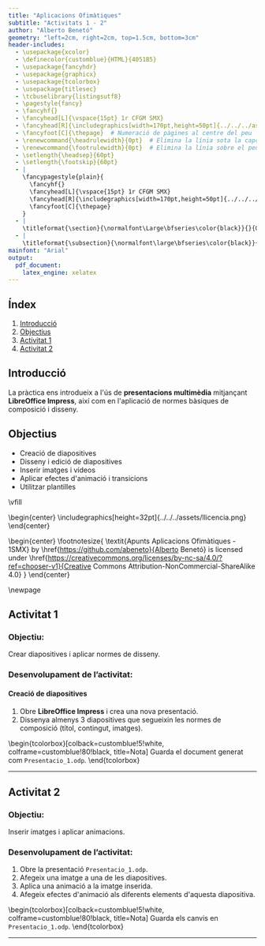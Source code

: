 ```yaml
---
title: "Aplicacions Ofimàtiques"
subtitle: "Activitats 1 - 2"
author: "Alberto Benetó"
geometry: "left=2cm, right=2cm, top=1.5cm, bottom=3cm"
header-includes:
  - \usepackage{xcolor}
  - \definecolor{customblue}{HTML}{4051B5}
  - \usepackage{fancyhdr}
  - \usepackage{graphicx}
  - \usepackage{tcolorbox}
  - \usepackage{titlesec}
  - \tcbuselibrary{listingsutf8}
  - \pagestyle{fancy}
  - \fancyhf{}
  - \fancyhead[L]{\vspace{15pt} 1r CFGM SMX}
  - \fancyhead[R]{\includegraphics[width=170pt,height=50pt]{../../../assets/fse.png}}  # Inserta el logo a la part esquerra
  - \fancyfoot[C]{\thepage}  # Numeració de pàgines al centre del peu
  - \renewcommand{\headrulewidth}{0pt}  # Elimina la línia sota la capçalera
  - \renewcommand{\footrulewidth}{0pt}  # Elimina la línia sobre el peu
  - \setlength{\headsep}{60pt}
  - \setlength{\footskip}{60pt}
  - |
    \fancypagestyle{plain}{
      \fancyhf{}
      \fancyhead[L]{\vspace{15pt} 1r CFGM SMX}
      \fancyhead[R]{\includegraphics[width=170pt,height=50pt]{../../../assets/fse.png}}
      \fancyfoot[C]{\thepage}
    }
  - |
    \titleformat{\section}{\normalfont\Large\bfseries\color{black}}{}{0em}{}
  - |
    \titleformat{\subsection}{\normalfont\large\bfseries\color{black}}{}{0em}{}
mainfont: "Arial"
output: 
  pdf_document:
    latex_engine: xelatex
---
```


## Índex
1. [Introducció](#introduccio)
2. [Objectius](#objectius)
3. [Activitat 1](#activitat-1)
4. [Activitat 2](#activitat-2)

## Introducció<a id="introduccio"></a>

La pràctica ens introdueix a l'ús de **presentacions multimèdia** mitjançant **LibreOffice Impress**, així com en l'aplicació de normes bàsiques de composició i disseny.

## Objectius<a id="objectius"></a>

- Creació de diapositives
- Disseny i edició de diapositives
- Inserir imatges i vídeos
- Aplicar efectes d'animació i transicions
- Utilitzar plantilles

\vfill

\begin{center}
\includegraphics[height=32pt]{../../../assets/llicencia.png}
\end{center}

\begin{center}
\footnotesize{
\textit{Apunts Aplicacions Ofimàtiques - 1SMX} by \href{https://github.com/abeneto}{Alberto Benetó} is licensed under \href{https://creativecommons.org/licenses/by-nc-sa/4.0/?ref=chooser-v1}{Creative Commons Attribution-NonCommercial-ShareAlike 4.0}
}
\end{center}

\newpage

## Activitat 1<a id="activitat-1"></a>

### Objectiu:
Crear diapositives i aplicar normes de disseny.

### Desenvolupament de l’activitat:

#### Creació de diapositives

1. Obre **LibreOffice Impress** i crea una nova presentació.
2. Dissenya almenys 3 diapositives que segueixin les normes de composició (títol, contingut, imatges).

\begin{tcolorbox}[colback=customblue!5!white, colframe=customblue!80!black, title=Nota]
Guarda el document generat com `Presentacio_1.odp`.
\end{tcolorbox}

---

## Activitat 2<a id="activitat-2"></a>

### Objectiu:
Inserir imatges i aplicar animacions.

### Desenvolupament de l’activitat:

1. Obre la presentació `Presentacio_1.odp`.
2. Afegeix una imatge a una de les diapositives.
3. Aplica una animació a la imatge inserida.
4. Afegeix efectes d'animació als diferents elements d'aquesta diapositiva.

\begin{tcolorbox}[colback=customblue!5!white, colframe=customblue!80!black, title=Nota]
Guarda els canvis en `Presentacio_1.odp`.
\end{tcolorbox}

---